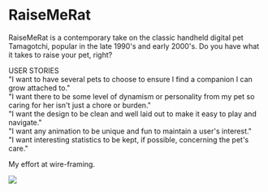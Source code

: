 # RaiseMeRat
RaiseMeRat is a contemporary take on the classic handheld digital pet Tamagotchi, popular in the late 1990's and early 2000's. Do you have what it takes to raise your pet, right?

USER STORIES<br>
"I want to have several pets to choose to ensure I find a companion I can grow attached to."<br>
"I want there to be some level of dynamism or personality from my pet so caring for her isn't just a chore or burden."<br>
"I want the design to be clean and well laid out to make it easy to play and navigate."<br>
"I want any animation to be unique and fun to maintain a user's interest."<br>
"I want interesting statistics to be kept, if possible, concerning the pet's care."<br>

My effort at wire-framing.

<img src="https://user-images.githubusercontent.com/59627995/153038515-fb8e5569-6317-48b5-bffc-1c95cfd1dec0.png"/>

